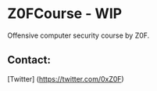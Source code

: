 # Z0FCourse - WIP
Offensive computer security course by Z0F.

## Contact:
[Twitter] (https://twitter.com/0xZ0F)
